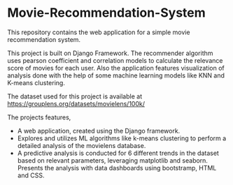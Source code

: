 # Movie-Recommendation-System
This repository contains the web application for a simple movie recommendation system.

This project is built on Django Framework. The recommender algorithm uses pearson coefficient and correlation models to calculate the relevance score of movies for each user. Also the application features visualization of analysis done with the help of some machine learning models like KNN and K-means clustering.

The dataset used for this project is available at https://grouplens.org/datasets/movielens/100k/

The projects features,
  - A web application, created using the Django framework.
  - Explores and utilizes ML algorithms like k-means clustering to perform a detailed analysis of the movielens database.
  - A predictive analysis is conducted for 6 different trends in the dataset based on relevant parameters, leveraging matplotlib and seaborn. Presents the analysis  with data dashboards using bootstramp, HTML and CSS.

